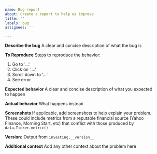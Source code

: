 ```yaml
---
name: Bug report
about: Create a report to help us improve
title: ''
labels: bug
assignees: ''

---
```


**Describe the bug**
A clear and concise description of what the bug is

**To Reproduce**
Steps to reproduce the behavior:
1. Go to '...'
2. Click on '....'
3. Scroll down to '....'
4. See error

**Expected behavior**
A clear and concise description of what you expected to happen

**Actual behavior**
What happens instead

**Screenshots**
If applicable, add screenshots to help explain your problem.
These could include metrics from a reputable financial source (Yahoo Finance,
Morning Start, etc) that conflict with those produced by `data.Ticker.metric()`

**Version:**
Output from `investing.__version__`

**Additional context**
Add any other context about the problem here
